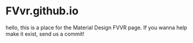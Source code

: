 # FVvr.github.io
hello, this is a place for the Material Design FVVR page. If you wanna help make it exist, send us a commit!
